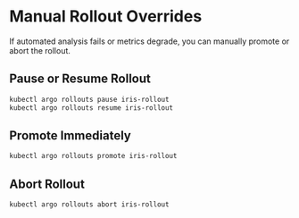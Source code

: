 # Manual Rollout Overrides

If automated analysis fails or metrics degrade, you can manually promote or abort the rollout.

## Pause or Resume Rollout
```bash
kubectl argo rollouts pause iris-rollout
kubectl argo rollouts resume iris-rollout
```

## Promote Immediately
```bash
kubectl argo rollouts promote iris-rollout
```

## Abort Rollout
```bash
kubectl argo rollouts abort iris-rollout
```
